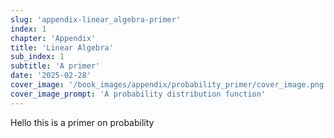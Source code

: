 ```yaml
---
slug: 'appendix-linear_algebra-primer'
index: 1
chapter: 'Appendix'
title: 'Linear Algebra'
sub_index: 1
subtitle: 'A primer'
date: '2025-02-28'
cover_image: '/book_images/appendix/probability_primer/cover_image.png'
cover_image_prompt: 'A probability distribution function'
---
```


Hello this is a primer on probability
